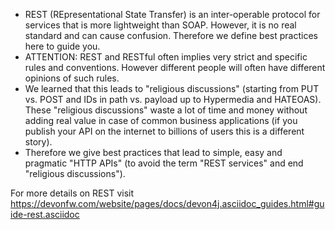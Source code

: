* REST (REpresentational State Transfer) is an inter-operable protocol for services that is more lightweight than SOAP. However, it is no real standard and can cause confusion. Therefore we define best practices here to guide you. 
* ATTENTION: REST and RESTful often implies very strict and specific rules and conventions. However different people will often have different opinions of such rules. 
* We learned that this leads to "religious discussions" (starting from PUT vs. POST and IDs in path vs. payload up to Hypermedia and HATEOAS). These "religious discussions" waste a lot of time and money without adding real value in case of common business applications (if you publish your API on the internet to billions of users this is a different story). 
* Therefore we give best practices that lead to simple, easy and pragmatic "HTTP APIs" (to avoid the term "REST services" and end "religious discussions").

For more details on REST visit https://devonfw.com/website/pages/docs/devon4j.asciidoc_guides.html#guide-rest.asciidoc